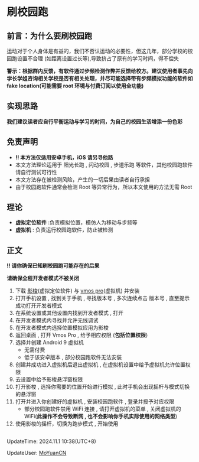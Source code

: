 # **刷校园跑**

## 前言：为什么要刷校园跑

运动对于个人身体是有益的，我们不否认运动的必要性，但这几年，部分学校的校园跑设置不合理 (如距离设置过长等),导致挤占了原有的学习时间，得不偿失

**警示：根据群内反馈，有软件通过步频检测作弊并反馈给校方。建议使用者事先向学长学姐咨询相关学校是否有相关处理，并尽可能选择带有步频模拟功能的软件如 fake location(可能需要 root 环境与付费订阅以使用全功能)**

## 实现思路

**我们建议读者应自行平衡运动与学习的时间，为自己的校园生活增添一份色彩**

## 免责声明

- **!! 本方法仅适用安卓手机，iOS 请另寻他路**
- 本文方法理论适用于 阳光长跑 , 闪动校园 , 步道乐跑 等软件，其他校园跑软件请自行测试可行性
- 本文方法存在被检测风险，产生的一切后果由读者自行承担
- 由于校园跑软件通常会检测 Root 等异常行为，所以本文使用的方法无需 Root

## 理论

- **虚拟定位软件** :负责模拟位置，模仿人为移动与步频等
- **虚拟机** : 负责运行校园跑软件，防止被检测

## 正文

**!! 请你确保已知刷校园跑可能存在的后果**

**请确保全程开发者模式不被关闭**

1. 下载 [影梭](https://github.com/ZCShou/GoGoGo)(虚拟定位软件) 与 [vmos pro](https://www.vmos.cn/product_center_vmospro.htm)(虚拟机) 并安装
2. 打开手机设置 , 找到关于手机 , 寻找版本号 , 多次连续点击 版本号 , 直至提示成功打开开发者模式
3. 在系统设置或其他设置内找到开发者模式 , 打开
4. 在开发者模式内寻找并允许无线调试
5. 在开发者模式内选择位置模拟应用为影梭
6. 返回桌面 , 打开 Vmos Pro , 给予相应权限 (**包括位置权限**)
7. 选择并创建 Android 9 虚拟机
   - 无需付费
   - 低于该安卓版本 , 部分校园跑软件无法安装
8. 创建并成功进入虚拟机后退出虚拟机 , 在虚拟机设置中给予虚拟机允许位置权限
9. 去设置中给予影梭悬浮窗权限
10. 打开影梭 , 选择你需要的位置开始进行模拟 , 此时手机会出现摇杆与模式切换的悬浮窗
11. 打开并进入你创建好的虚拟机 , 安装校园跑软件 , 登录并授予对应权限
    - 部分校园跑软件禁用 WiFi 连接 , 请打开虚拟机的菜单 , 关闭虚拟机的 WiFi(**此操作不会导致断网 , 也不会影响你手机实际使用的网络类型**)
12. 使用影梭的摇杆，切换为跑步模式 , 开始使用

##

UpdateTime: 2024.11.1 10:38(UTC+8)

UpdateUser: [MoYuanCN](https://github.com/MoYuanCN)
